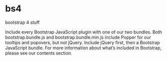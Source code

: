 # bs4
bootstrap 4 stuff

Include every Bootstrap JavaScript plugin with one of our two bundles. Both bootstrap.bundle.js and bootstrap.bundle.min.js include Popper for our tooltips and popovers, but not jQuery. Include jQuery first, then a Bootstrap JavaScript bundle. For more information about what’s included in Bootstrap, please see our contents section.

<script src="https://cdn.jsdelivr.net/npm/jquery@3.5.1/dist/jquery.slim.min.js"></script>
<script src="https://cdn.jsdelivr.net/npm/bootstrap@4.6.2/dist/js/bootstrap.bundle.min.js"></script>
